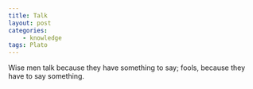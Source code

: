 ```yaml
---
title: Talk
layout: post
categories:
    - knowledge
tags: Plato
---
```


Wise men talk because they have something to say; fools, because they have to say something.